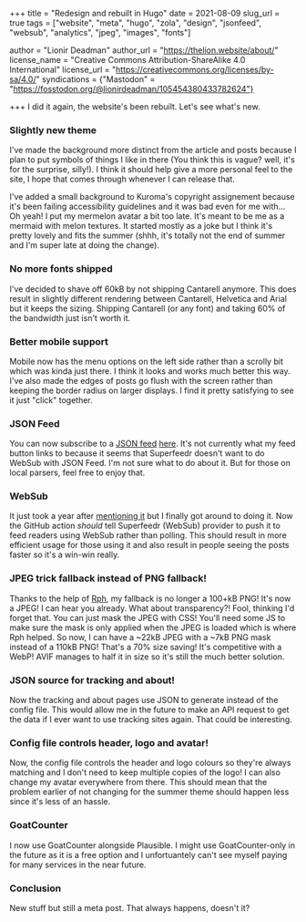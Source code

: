 +++
title = "Redesign and rebuilt in Hugo"
date = 2021-08-09
slug_url = true
tags = ["website", "meta", "hugo", "zola", "design", "jsonfeed", "websub", "analytics", "jpeg", "images", "fonts"]

author = "Lionir Deadman"
author_url = "https://thelion.website/about/"
license_name = "Creative Commons Attribution-ShareAlike 4.0 International"
license_url = "https://creativecommons.org/licenses/by-sa/4.0/"
syndications = {"Mastodon" = "https://fosstodon.org/@lionirdeadman/105454380433782624"}

+++
I did it again, the website's been rebuilt. Let's see what's new.
<!--more-->

### Slightly new theme

I've made the background more distinct from the article and posts because I plan to put symbols of things I like in there (You think this is vague? well, it's for the surprise, silly!).
I think it should help give a more personal feel to the site, I hope that comes through whenever I can release that.

I've added a small background to Kuroma's copyright assignement because it's been failing accessibility guidelines and it was bad even for me with... Oh yeah! 
I put my mermelon avatar a bit too late. It's meant to be me as a mermaid with melon textures. It started mostly as a joke but I think it's pretty
lovely and fits the summer (shhh, it's totally not the end of summer and I'm super late at doing the change).

### No more fonts shipped

I've decided to shave off 60kB by not shipping Cantarell anymore. This does result in slightly different rendering between Cantarell, Helvetica and Arial but
it keeps the sizing. Shipping Cantarell (or any font) and taking 60% of the bandwidth just isn't worth it.

### Better mobile support

Mobile now has the menu options on the left side rather than a scrolly bit which was kinda just there. I think it looks and works much better this way. I've also made
the edges of posts go flush with the screen rather than keeping the border radius on larger displays. I find it pretty satisfying to see it just "click" together.

### JSON Feed

You can now subscribe to a [JSON feed](jsonfeed.org/) [here](/feed.json). It's not currently what my feed button links to because it seems that Superfeedr doesn't
want to do WebSub with JSON Feed. I'm not sure what to do about it. But for those on local parsers, feel free to enjoy that.

### WebSub

It just took a year after [mentioning it](/2020-10-21/) but I finally got around to doing it. Now the GitHub action *should* tell Superfeedr (WebSub) provider
to push it to feed readers using WebSub rather than polling. This should result in more efficient usage for those using it and also result in people seeing the posts
faster so it's a win-win really.

### JPEG trick fallback instead of PNG fallback!

Thanks to the help of [Rph](https://rph.space/), my fallback is no longer a 100+kB PNG! It's now a JPEG! I can hear you already. What about transparency?! Fool, thinking
I'd forget that. You can just mask the JPEG with CSS! You'll need some JS to make sure the mask is only applied when the JPEG is loaded which is where Rph helped. So now,
I can have a ~22kB JPEG with a ~7kB PNG mask instead of a 110kB PNG! That's a 70% size saving! It's competitive with a WebP! AVIF manages to half it in size so it's still the much
better solution.

### JSON source for tracking and about!

Now the tracking and about pages use JSON to generate instead of the config file. This would allow me in the future to make an API request to get the data if I ever want
to use tracking sites again. That could be interesting.

### Config file controls header, logo and avatar!

Now, the config file controls the header and logo colours so they're always matching and I don't need to keep multiple copies of the logo! I can also change my avatar everywhere
from there. This should mean that the problem earlier of not changing for the summer theme should happen less since it's less of an hassle.

### GoatCounter

I now use GoatCounter alongside Plausible. I might use GoatCounter-only in the future as it is a free option and I unfortuantely can't see myself paying
for many services in the near future.

### Conclusion

New stuff but still a meta post. That always happens, doesn't it?
